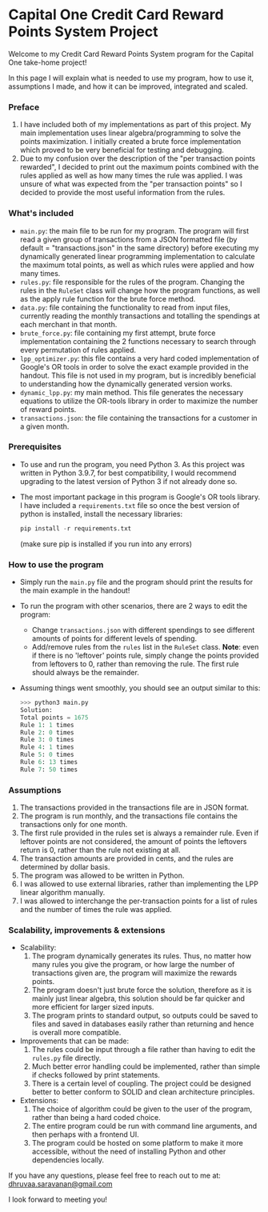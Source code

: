 # Capital One Credit Card Reward Points System Project

Welcome to my Credit Card Reward Points System program for the Capital One take-home project!

In this page I will explain what is needed to use my program, how to use it, assumptions I made, and how it can be improved, integrated and scaled.

### Preface

1. I have included both of my implementations as part of this project. My main implementation uses linear algebra/programming to solve the points maximization. I initially created a brute force implementation which proved to be very beneficial for testing and debugging.
2. Due to my confusion over the description of the "per transaction points rewarded", I decided to print out the maximum points combined with the rules applied as well as how many times the rule was applied. I was unsure of what was expected from the "per transaction points" so I decided to provide the most useful information from the rules.

### What's included

- ```main.py```: the main file to be run for my program. The program will first read a given group of transactions from a JSON formatted file (by default = "transactions.json" in the same directory) before executing my dynamically generated linear programming implementation to calculate the maximum total points, as well as which rules were applied and how many times.
- ```rules.py```: file responsible for the rules of the program. Changing the rules in the ```RuleSet``` class will change how the program functions, as well as the apply rule function for the brute force method.
- ```data.py```: file containing the functionality to read from input files, currently reading the monthly transactions and totalling the spendings at each merchant in that month.
- ```brute_force.py```: file containing my first attempt, brute force implementation containing the 2 functions necessary to search through every permutation of rules applied.
- ```lpp_optimizer.py```: this file contains a very hard coded implementation of Google's OR tools in order to solve the exact example provided in the handout. This file is not used in my program, but is incredibly beneficial to understanding how the dynamically generated version works.
- ```dynamic_lpp.py```: my main method. This file generates the necessary equations to utilize the OR-tools library in order to maximize the number of reward points.
- ```transactions.json```: the file containing the transactions for a customer in a given month.

### Prerequisites

- To use and run the program, you need Python 3. As this project was written in Python 3.9.7, for best compatibility, I would recommend upgrading to the latest version of Python 3 if not already done so.

- The most important package in this program is Google's OR tools library. I have included a ```requirements.txt``` file so once the best version of python is installed, install the necessary libraries:

  ```python
  pip install -r requirements.txt 
  ```

  (make sure pip is installed if you run into any errors)

### How to use the program

- Simply run the ```main.py``` file and the program should print the results for the main example in the handout!

- To run the program with other scenarios, there are 2 ways to edit the program: 

  - Change ```transactions.json``` with different spendings to see different amounts of points for different levels of spending.
  - Add/remove rules from the ```rules``` list in the ```RuleSet``` class. **Note**: even if there is no 'leftover' points rule, simply change the points provided from leftovers to 0, rather than removing the rule. The first rule should always be the remainder.

- Assuming things went smoothly, you should see an output similar to this:

  ````python
  >>> python3 main.py
  Solution:
  Total points = 1675
  Rule 1: 1 times
  Rule 2: 0 times
  Rule 3: 0 times
  Rule 4: 1 times
  Rule 5: 0 times
  Rule 6: 13 times
  Rule 7: 50 times
  ````

  

### Assumptions

1. The transactions provided in the transactions file are in JSON format.
2. The program is run monthly, and the transactions file contains the transactions only for one month.
3. The first rule provided in the rules set is always a remainder rule. Even if leftover points are not considered, the amount of points the leftovers return is 0, rather than the rule not existing at all.
4. The transaction amounts are provided in cents, and the rules are determined by dollar basis.
5. The program was allowed to be written in Python.
6. I was allowed to use external libraries, rather than implementing the LPP linear algorithm manually.
7. I was allowed to interchange the per-transaction points for a list of rules and the number of times the rule was applied.

### Scalability, improvements & extensions

- Scalability:
  1. The program dynamically generates its rules. Thus, no matter how many rules you give the program, or how large the number of transactions given are, the program will maximize the rewards points.
  2. The program doesn't just brute force the solution, therefore as it is mainly just linear algebra, this solution should be far quicker and more efficient for larger sized inputs.
  3. The program prints to standard output, so outputs could be saved to files and saved in databases easily rather than returning and hence is overall more compatible.
- Improvements that can be made:
  1. The rules could be input through a file rather than having to edit the ```rules.py``` file directly.
  2. Much better error handling could be implemented, rather than simple if checks followed by print statements.
  2. There is a certain level of coupling. The project could be designed better to better conform to SOLID and clean architecture principles.
- Extensions:
  1. The choice of algorithm could be given to the user of the program, rather than being a hard coded choice.
  2. The entire program could be run with command line arguments, and then perhaps with a frontend UI.
  3. The program could be hosted on some platform to make it more accessible, without the need of installing Python and other dependencies locally.

If you have any questions, please feel free to reach out to me at: dhruvaa.saravanan@gmail.com

I look forward to meeting you!
